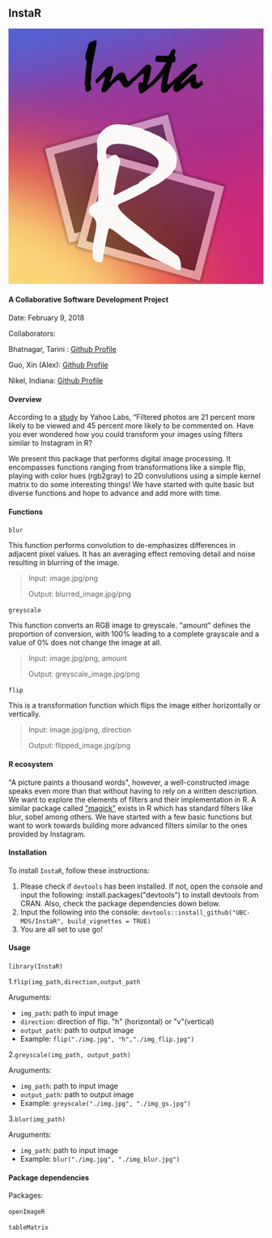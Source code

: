 ## InstaR

![](img/logo.png)

#### A Collaborative Software Development Project
Date: February 9, 2018

Collaborators:

Bhatnagar, Tarini : [Github Profile](https://github.com/tarinib)

Guo, Xin (Alex): [Github Profile](https://github.com/alexguoxin)

Nikel, Indiana: [Github Profile](https://github.com/indiana-nikel)

#### Overview

According to a [study](http://comp.social.gatech.edu/papers/icwsm15.why.bakhshi.pdf) by Yahoo Labs, “Filtered photos are 21 percent more likely to be viewed and 45 percent more likely to be commented on. Have you ever wondered how you could transform your images using filters similar to Instagram in R?

We present this package that performs digital image processing.  It encompasses functions ranging from transformations like a simple flip, playing with color hues (rgb2gray) to 2D convolutions using a simple kernel matrix to do some interesting things! We have started with quite basic but diverse functions and hope to advance and add more with time.

#### Functions

```blur```

This function performs convolution to de-emphasizes differences in adjacent pixel values. It has an averaging effect removing detail and noise resulting in blurring of the image.

>Input: image.jpg/png
>
>Output: blurred_image.jpg/png

```greyscale```

This function converts an RGB image to greyscale. "amount" defines the proportion of conversion, with 100% leading to a complete grayscale and a value of 0% does not change the image at all.

>Input: image.jpg/png, amount
>
>Output: greyscale_image.jpg/png

```flip```

This is a transformation function which flips the image either horizontally or vertically.

>Input: image.jpg/png, direction
>
>Output: flipped_image.jpg/png


#### R ecosystem
"A picture paints a thousand words", however, a well-constructed image speaks even more than that without having to rely on a written description. We want to explore the elements of filters and their implementation in R. A similar package called ["magick"](https://cran.r-project.org/web/packages/magick/index.html)  exists in R which has standard filters like blur, sobel among others. We have started with a few basic functions but want to work towards building more advanced filters similar to the ones provided by Instagram.

#### Installation

To install `InstaR`, follow these instructions:

1. Please check if ```devtools``` has been installed. If not, open the console and input the following: install.packages("devtools") to install devtools from CRAN. Also, check the package dependencies down below.
2. Input the following into the console: ```devtools::install_github("UBC-MDS/InstaR", build_vignettes = TRUE)```
3. You are all set to use go!

#### Usage

```library(InstaR)```

1.```flip(img_path,direction,output_path```

Aruguments:

* ```img_path```: path to input image
* ```direction```: direction of flip. "h" (horizontal) or "v"(vertical)
* ```output_path```: path to output image
* Example: ```flip("./img.jpg", "h","./img_flip.jpg")```

2.```greyscale(img_path, output_path)```

Aruguments:

* ```img_path```: path to input image
* ```output_path```: path to output image
* Example: ```greyscale("./img.jpg", "./img_gs.jpg")```

3.```blur(img_path)```

Aruguments:

* ```img_path```: path to input image
* Example: ```blur("./img.jpg", "./img_blur.jpg")```


#### Package dependencies

Packages: 

```openImageR```

```tableMatrix```

